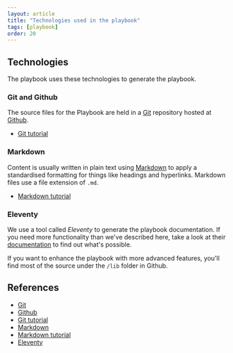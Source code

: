 ```yaml
---
layout: article
title: "Technologies used in the playbook"
tags: [playbook]
order: 20
---
```

## Technologies

The playbook uses these technologies to generate the playbook.

### Git and Github

The source files for the Playbook are held in a [Git][git] repository hosted at [Github][github_nhsbsa_digital_playbook].

* [Git tutorial][git_tutorial]

### Markdown

Content is usually written in plain text using [Markdown][commonmark] to apply a standardised formatting for things like headings and hyperlinks. Markdown files use a file extension of `.md`.

* [Markdown tutorial][commonmark_tutorial]

### Eleventy

We use a tool called _Eleventy_ to generate the playbook documentation. If you need more functionality than we've described here, take a look at their [documentation][11ty] to find out what's possible.

If you want to enhance the playbook with more advanced features, you'll find most of the source under the `/lib` folder in Github.

## References

* [Git][git]
* [Github][github_nhsbsa_digital_playbook]
* [Git tutorial][git_tutorial]
* [Markdown][commonmark]
* [Markdown tutorial][commonmark_tutorial]
* [Eleventy][11ty]

[github_nhsbsa_digital_playbook]: <https://github.com/nhsbsa/nhsbsa-digital-playbook>
[Git]: <https://git-scm.com/>
[git_tutorial]: <https://product.hubspot.com/blog/git-and-github-tutorial-for-beginners>
[commonmark]: <https://spec.commonmark.org/0.30/>
[commonmark_tutorial]: <https://commonmark.org/help/tutorial/>
[11ty]: <https://www.11ty.dev/docs/>
[11ty_frontmatter]: <https://www.11ty.dev/docs/data-frontmatter/>
